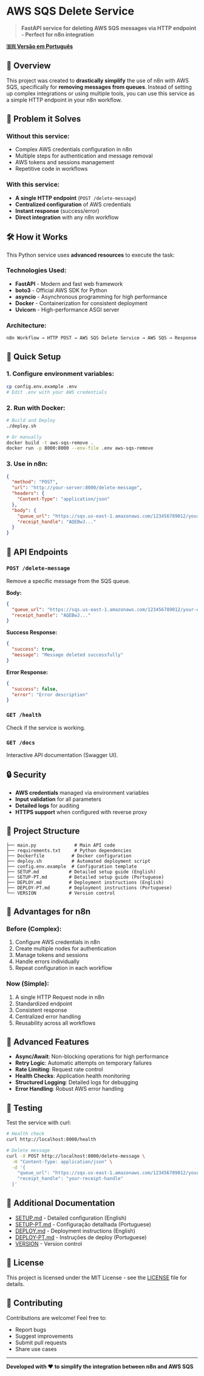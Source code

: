 # AWS SQS Delete Service

> **FastAPI service for deleting AWS SQS messages via HTTP endpoint - Perfect for n8n integration**

**[🇧🇷 Versão em Português](README-PT.md)**

## 🚀 Overview

This project was created to **drastically simplify** the use of n8n with AWS SQS, specifically for **removing messages from queues**. Instead of setting up complex integrations or using multiple tools, you can use this service as a simple HTTP endpoint in your n8n workflow.

## 🎯 Problem it Solves

### Without this service:
- Complex AWS credentials configuration in n8n
- Multiple steps for authentication and message removal
- AWS tokens and sessions management
- Repetitive code in workflows

### With this service:
- **A single HTTP endpoint** (`POST /delete-message`)
- **Centralized configuration** of AWS credentials
- **Instant response** (success/error)
- **Direct integration** with any n8n workflow

## 🛠️ How it Works

This Python service uses **advanced resources** to execute the task:

### Technologies Used:
- **FastAPI** - Modern and fast web framework
- **boto3** - Official AWS SDK for Python
- **asyncio** - Asynchronous programming for high performance
- **Docker** - Containerization for consistent deployment
- **Uvicorn** - High-performance ASGI server

### Architecture:
```
n8n Workflow → HTTP POST → AWS SQS Delete Service → AWS SQS → Response
```

## 🔧 Quick Setup

### 1. Configure environment variables:
```bash
cp config.env.example .env
# Edit .env with your AWS credentials
```

### 2. Run with Docker:
```bash
# Build and Deploy
./deploy.sh

# Or manually
docker build -t aws-sqs-remove .
docker run -p 8000:8000 --env-file .env aws-sqs-remove
```

### 3. Use in n8n:
```json
{
  "method": "POST",
  "url": "http://your-server:8000/delete-message",
  "headers": {
    "Content-Type": "application/json"
  },
  "body": {
    "queue_url": "https://sqs.us-east-1.amazonaws.com/123456789012/your-queue",
    "receipt_handle": "AQEBwJ..."
  }
}
```

## 📡 API Endpoints

### `POST /delete-message`
Remove a specific message from the SQS queue.

**Body:**
```json
{
  "queue_url": "https://sqs.us-east-1.amazonaws.com/123456789012/your-queue",
  "receipt_handle": "AQEBwJ..."
}
```

**Success Response:**
```json
{
  "success": true,
  "message": "Message deleted successfully"
}
```

**Error Response:**
```json
{
  "success": false,
  "error": "Error description"
}
```

### `GET /health`
Check if the service is working.

### `GET /docs`
Interactive API documentation (Swagger UI).

## 🔒 Security

- **AWS credentials** managed via environment variables
- **Input validation** for all parameters
- **Detailed logs** for auditing
- **HTTPS support** when configured with reverse proxy

## 📁 Project Structure

```
├── main.py              # Main API code
├── requirements.txt     # Python dependencies
├── Dockerfile          # Docker configuration
├── deploy.sh           # Automated deployment script
├── config.env.example  # Configuration template
├── SETUP.md           # Detailed setup guide (English)
├── SETUP-PT.md        # Detailed setup guide (Portuguese)
├── DEPLOY.md          # Deployment instructions (English)
├── DEPLOY-PT.md       # Deployment instructions (Portuguese)
└── VERSION            # Version control
```

## 🚀 Advantages for n8n

### Before (Complex):
1. Configure AWS credentials in n8n
2. Create multiple nodes for authentication
3. Manage tokens and sessions
4. Handle errors individually
5. Repeat configuration in each workflow

### Now (Simple):
1. A single HTTP Request node in n8n
2. Standardized endpoint
3. Consistent response
4. Centralized error handling
5. Reusability across all workflows

## 🌟 Advanced Features

- **Async/Await**: Non-blocking operations for high performance
- **Retry Logic**: Automatic attempts on temporary failures
- **Rate Limiting**: Request rate control
- **Health Checks**: Application health monitoring
- **Structured Logging**: Detailed logs for debugging
- **Error Handling**: Robust AWS error handling

## 🧪 Testing

Test the service with curl:

```bash
# Health check
curl http://localhost:8000/health

# Delete message
curl -X POST http://localhost:8000/delete-message \
  -H "Content-Type: application/json" \
  -d '{
    "queue_url": "https://sqs.us-east-1.amazonaws.com/123456789012/your-queue",
    "receipt_handle": "your-receipt-handle"
  }'
```

## 📖 Additional Documentation

- [SETUP.md](SETUP.md) - Detailed configuration (English)
- [SETUP-PT.md](SETUP-PT.md) - Configuração detalhada (Portuguese)
- [DEPLOY.md](DEPLOY.md) - Deployment instructions (English)
- [DEPLOY-PT.md](DEPLOY-PT.md) - Instruções de deploy (Portuguese)
- [VERSION](VERSION) - Version control

## 📄 License

This project is licensed under the MIT License - see the [LICENSE](LICENSE) file for details.

## 🤝 Contributing

Contributions are welcome! Feel free to:
- Report bugs
- Suggest improvements
- Submit pull requests
- Share use cases

---

**Developed with ❤️ to simplify the integration between n8n and AWS SQS** 